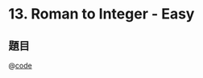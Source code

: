 # 13. Roman to Integer - Easy

## 題目

@[code](./code/RomanToInteger/index.js)

<!-- ## 段落上色

```ts{1,6-8}
import type { UserConfig } from '@vuepress/cli'

export const config: UserConfig = {
  title: 'Hello, VuePress',

  themeConfig: {
    logo: 'https://vuejs.org/images/logo.png',
  },
}
``` -->

<!-- ## 標籤區塊

:::: code-group
::: code-group-item TS

```ts
const user: object = {};
```

:::
::: code-group-item JS

```js
const user = {};
```

:::
::::-->
